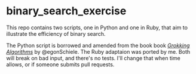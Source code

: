 # binary_search_exercise

This repo contains two scripts, one in Python and one in Ruby, that aim to illustrate the efficiency of binary search.

The Python script is borrowed and amended from the book book [_Grokking Algorithms_](https://www.amazon.com/Grokking-Algorithms-illustrated-programmers-curious/dp/1617292230) by @egonSchiele.
The Ruby adaptaion was ported by me. Both will break on bad input, and there's no tests. I'll change that when time allows, or if someone submits pull requests.
